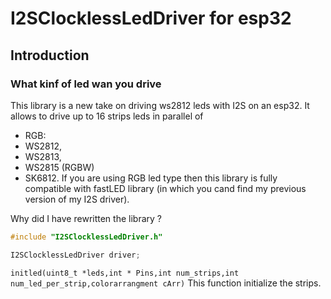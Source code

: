 # I2SClocklessLedDriver for esp32
## Introduction
### What kinf of led wan you drive
This library is a new take on driving ws2812 leds with I2S on an esp32. It allows to drive up to 16 strips leds in parallel of  
* RGB:
* WS2812,
* WS2813,
* WS2815 
(RGBW) 
* SK6812. 
If you are using RGB led type then this library is fully compatible with fastLED library (in which you cand find my previous version of  my I2S driver).

Why did I have rewritten the library ?

```C
#include "I2SClocklessLedDriver.h"

I2SClocklessLedDriver driver;
```


 `initled(uint8_t *leds,int * Pins,int num_strips,int num_led_per_strip,colorarrangment cArr)`
 This function initialize the strips.
 
 
 

